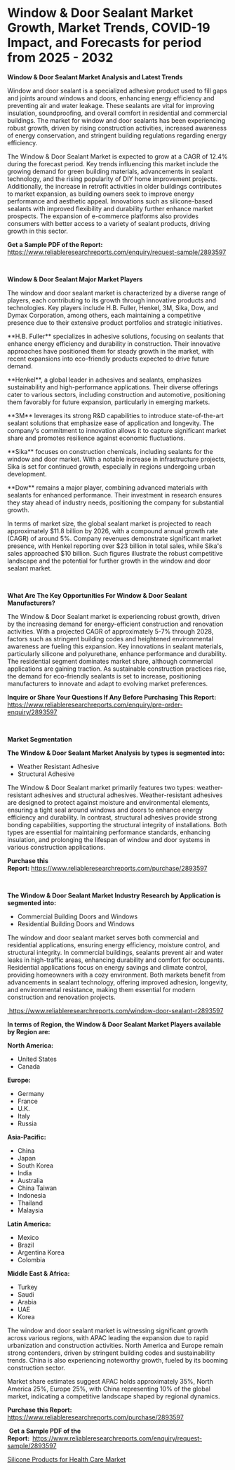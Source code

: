 <p><h1>Window & Door Sealant Market Growth, Market Trends, COVID-19 Impact, and Forecasts for period from 2025 - 2032</h1></p><p><strong>Window & Door Sealant Market Analysis and Latest Trends</strong></p>
<p><p>Window and door sealant is a specialized adhesive product used to fill gaps and joints around windows and doors, enhancing energy efficiency and preventing air and water leakage. These sealants are vital for improving insulation, soundproofing, and overall comfort in residential and commercial buildings. The market for window and door sealants has been experiencing robust growth, driven by rising construction activities, increased awareness of energy conservation, and stringent building regulations regarding energy efficiency.</p><p>The Window & Door Sealant Market is expected to grow at a CAGR of 12.4% during the forecast period. Key trends influencing this market include the growing demand for green building materials, advancements in sealant technology, and the rising popularity of DIY home improvement projects. Additionally, the increase in retrofit activities in older buildings contributes to market expansion, as building owners seek to improve energy performance and aesthetic appeal. Innovations such as silicone-based sealants with improved flexibility and durability further enhance market prospects. The expansion of e-commerce platforms also provides consumers with better access to a variety of sealant products, driving growth in this sector.</p></p>
<p><strong>Get a Sample PDF of the Report:&nbsp;</strong> <a href="https://www.reliableresearchreports.com/enquiry/request-sample/2893597?utm_campaign=2652&utm_medium=2&utm_source=Github&utm_content=ia&utm_term=15032025&utm_id=window-door-sealant">https://www.reliableresearchreports.com/enquiry/request-sample/2893597</a></p>
<p>&nbsp;</p>
<p><strong>Window & Door Sealant Major Market Players</strong></p>
<p><p>The window and door sealant market is characterized by a diverse range of players, each contributing to its growth through innovative products and technologies. Key players include H.B. Fuller, Henkel, 3M, Sika, Dow, and Dymax Corporation, among others, each maintaining a competitive presence due to their extensive product portfolios and strategic initiatives.</p><p>**H.B. Fuller** specializes in adhesive solutions, focusing on sealants that enhance energy efficiency and durability in construction. Their innovative approaches have positioned them for steady growth in the market, with recent expansions into eco-friendly products expected to drive future demand.</p><p>**Henkel**, a global leader in adhesives and sealants, emphasizes sustainability and high-performance applications. Their diverse offerings cater to various sectors, including construction and automotive, positioning them favorably for future expansion, particularly in emerging markets.</p><p>**3M** leverages its strong R&D capabilities to introduce state-of-the-art sealant solutions that emphasize ease of application and longevity. The company's commitment to innovation allows it to capture significant market share and promotes resilience against economic fluctuations.</p><p>**Sika** focuses on construction chemicals, including sealants for the window and door market. With a notable increase in infrastructure projects, Sika is set for continued growth, especially in regions undergoing urban development.</p><p>**Dow** remains a major player, combining advanced materials with sealants for enhanced performance. Their investment in research ensures they stay ahead of industry needs, positioning the company for substantial growth.</p><p>In terms of market size, the global sealant market is projected to reach approximately $11.8 billion by 2026, with a compound annual growth rate (CAGR) of around 5%. Company revenues demonstrate significant market presence, with Henkel reporting over $23 billion in total sales, while Sika's sales approached $10 billion. Such figures illustrate the robust competitive landscape and the potential for further growth in the window and door sealant market.</p></p>
<p>&nbsp;</p>
<p><strong>What Are The Key Opportunities For Window & Door Sealant Manufacturers?</strong></p>
<p><p>The Window & Door Sealant market is experiencing robust growth, driven by the increasing demand for energy-efficient construction and renovation activities. With a projected CAGR of approximately 5-7% through 2028, factors such as stringent building codes and heightened environmental awareness are fueling this expansion. Key innovations in sealant materials, particularly silicone and polyurethane, enhance performance and durability. The residential segment dominates market share, although commercial applications are gaining traction. As sustainable construction practices rise, the demand for eco-friendly sealants is set to increase, positioning manufacturers to innovate and adapt to evolving market preferences.</p></p>
<p><strong>Inquire or Share Your Questions If Any Before Purchasing This Report:</strong> <a href="https://www.reliableresearchreports.com/enquiry/pre-order-enquiry/2893597?utm_campaign=2652&utm_medium=2&utm_source=Github&utm_content=ia&utm_term=15032025&utm_id=window-door-sealant">https://www.reliableresearchreports.com/enquiry/pre-order-enquiry/2893597</a></p>
<p>&nbsp;</p>
<p><strong>Market Segmentation</strong></p>
<p><strong>The Window & Door Sealant Market Analysis by types is segmented into:</strong></p>
<p><ul><li>Weather Resistant Adhesive</li><li>Structural Adhesive</li></ul></p>
<p><p>The Window & Door Sealant market primarily features two types: weather-resistant adhesives and structural adhesives. Weather-resistant adhesives are designed to protect against moisture and environmental elements, ensuring a tight seal around windows and doors to enhance energy efficiency and durability. In contrast, structural adhesives provide strong bonding capabilities, supporting the structural integrity of installations. Both types are essential for maintaining performance standards, enhancing insulation, and prolonging the lifespan of window and door systems in various construction applications.</p></p>
<p><strong>Purchase this Report:&nbsp;</strong><a href="https://www.reliableresearchreports.com/purchase/2893597?utm_campaign=2652&utm_medium=2&utm_source=Github&utm_content=ia&utm_term=15032025&utm_id=window-door-sealant">https://www.reliableresearchreports.com/purchase/2893597</a></p>
<p>&nbsp;</p>
<p><strong>The Window & Door Sealant Market Industry Research by Application is segmented into:</strong></p>
<p><ul><li>Commercial Building Doors and Windows</li><li>Residential Building Doors and Windows</li></ul></p>
<p><p>The window and door sealant market serves both commercial and residential applications, ensuring energy efficiency, moisture control, and structural integrity. In commercial buildings, sealants prevent air and water leaks in high-traffic areas, enhancing durability and comfort for occupants. Residential applications focus on energy savings and climate control, providing homeowners with a cozy environment. Both markets benefit from advancements in sealant technology, offering improved adhesion, longevity, and environmental resistance, making them essential for modern construction and renovation projects.</p></p>
<p><a href="https://www.reliableresearchreports.com/window-door-sealant-r2893597?utm_campaign=2652&utm_medium=2&utm_source=Github&utm_content=ia&utm_term=15032025&utm_id=window-door-sealant">&nbsp;https://www.reliableresearchreports.com/window-door-sealant-r2893597</a></p>
<p><strong>In terms of Region, the Window & Door Sealant Market Players available by Region are:</strong></p>
<p>
    <p> <strong> North America: </strong>
        <ul>
            <li>United States</li>
            <li>Canada</li>
        </ul>
        </p> 
    <p> <strong> Europe: </strong>
        <ul>
            <li>Germany</li>
            <li>France</li>
            <li>U.K.</li>
            <li>Italy</li>
            <li>Russia</li>
        </ul>
        </p> 
    <p> <strong> Asia-Pacific: </strong>
        <ul>
            <li>China</li>
            <li>Japan</li>
            <li>South Korea</li>
            <li>India</li>
            <li>Australia</li>
            <li>China Taiwan</li>
            <li>Indonesia</li>
            <li>Thailand</li>
            <li>Malaysia</li>
        </ul>
        </p> 
    <p> <strong> Latin America: </strong>
        <ul>
            <li>Mexico</li>
            <li>Brazil</li>
            <li>Argentina Korea</li>
            <li>Colombia</li>
        </ul>
        </p> 
    <p> <strong> Middle East & Africa: </strong>
        <ul>
            <li>Turkey</li>
            <li>Saudi</li>
            <li>Arabia</li>
            <li>UAE</li>
            <li>Korea</li>
        </ul>
    </p>
    </p>
<p><p>The window and door sealant market is witnessing significant growth across various regions, with APAC leading the expansion due to rapid urbanization and construction activities. North America and Europe remain strong contenders, driven by stringent building codes and sustainability trends. China is also experiencing noteworthy growth, fueled by its booming construction sector. </p><p>Market share estimates suggest APAC holds approximately 35%, North America 25%, Europe 25%, with China representing 10% of the global market, indicating a competitive landscape shaped by regional dynamics.</p></p>
<p><strong>Purchase this Report: </strong><a href="https://www.reliableresearchreports.com/purchase/2893597?utm_campaign=2652&utm_medium=2&utm_source=Github&utm_content=ia&utm_term=15032025&utm_id=window-door-sealant">https://www.reliableresearchreports.com/purchase/2893597</a></p>
<p>&nbsp;<strong>Get a Sample PDF of the Report:&nbsp;&nbsp;</strong><a href="https://www.reliableresearchreports.com/enquiry/request-sample/2893597?utm_campaign=2652&utm_medium=2&utm_source=Github&utm_content=ia&utm_term=15032025&utm_id=window-door-sealant">https://www.reliableresearchreports.com/enquiry/request-sample/2893597</a></p>
<p><strong></strong></p>
<p><p><a href="https://github.com/oliveroste6/Market-Research-Report-List-1/blob/main/silicone-products-for-health-care-market.md?utm_campaign=2652&utm_medium=2&utm_source=Github&utm_content=ia&utm_term=15032025&utm_id=window-door-sealant">Silicone Products for Health Care Market</a></p></p>